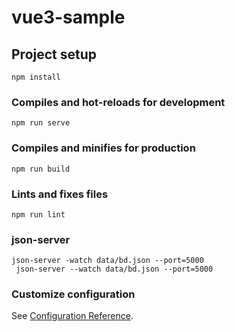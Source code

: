# vue3-sample

## Project setup

```
npm install
```

### Compiles and hot-reloads for development

```
npm run serve
```

### Compiles and minifies for production

```
npm run build
```

### Lints and fixes files

```
npm run lint
```

### json-server

```
json-server -watch data/bd.json --port=5000
 json-server --watch data/bd.json --port=5000

```

### Customize configuration

See [Configuration Reference](https://cli.vuejs.org/config/).
